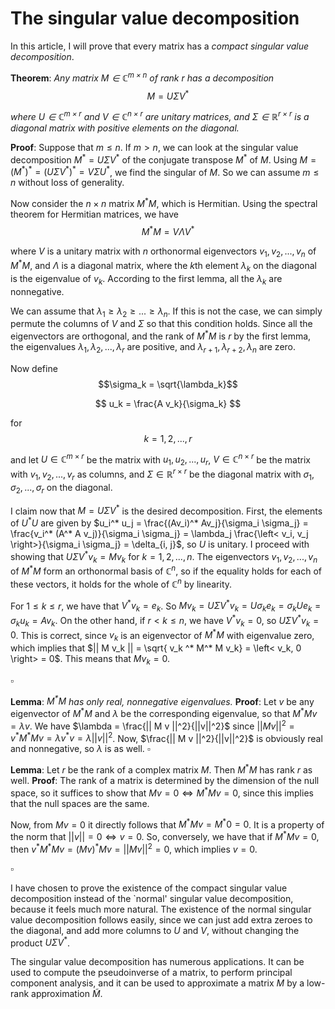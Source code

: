# The singular value decomposition

In this article, I will prove that every matrix has a *compact singular value decomposition*.


**Theorem**: *Any matrix $M \in \mathbb{C}^{m \times n}$ of rank $r$ has a decomposition*
$$ M = U \Sigma V^* $$

*where $U \in \mathbb{C}^{m \times r}$ and $V \in \mathbb{C}^{n \times r}$ are unitary matrices, and $\Sigma \in \mathbb{R}^{r \times r}$ is a diagonal matrix with positive elements on the diagonal.*

**Proof**: Suppose that $m \leq n$. If $m > n$, we can look at the singular value decomposition $M^* = U \Sigma V^*$ of the conjugate transpose $M^*$ of $M$. Using $M = (M^*)^* = (U \Sigma V^*)^* = V \Sigma U^*$, we find the singular of $M$. So we can assume $m \leq n$ without loss of generality.

Now consider the $n \times n$ matrix $M^* M$, which is Hermitian. Using the spectral theorem for Hermitian matrices, we have
$$ M^* M = V \Lambda V^* $$

where $V$ is a unitary matrix with $n$ orthonormal eigenvectors $v_1, v_2, ..., v_n$ of $M^* M$, and $\Lambda$ is a diagonal matrix, where the $k$th element $\lambda_k$ on the diagonal is the eigenvalue of $v_k$. According to the first lemma, all the $\lambda_k$ are nonnegative.

We can assume that $\lambda_1 \geq \lambda_2 \geq ... \geq \lambda_n$. If this is not the case, we can simply permute the columns of $V$ and $\Sigma$ so that this condition holds. Since all the eigenvectors are orthogonal, and the rank of $M^* M$ is $r$ by the first lemma, the eigenvalues $\lambda_1, \lambda_2, ..., \lambda_r$ are positive, and $\lambda_{r + 1}, \lambda_{r + 2}, \lambda_n$ are zero.

Now define
$$\sigma_k = \sqrt{\lambda_k}$$

$$ u_k = \frac{A v_k}{\sigma_k} $$

for
$$ k = 1, 2, ..., r $$

and let $U \in \mathbb{C}^{m \times r}$ be the matrix with $u_1, u_2, ..., u_r$, $V \in \mathbb{C}^{n \times r}$ be the matrix with $v_1, v_2, ..., v_r$ as columns, and $\Sigma \in \mathbb{R}^{r \times r}$ be the diagonal matrix with $\sigma_1, \sigma_2, ..., \sigma_r$ on the diagonal.

I claim now that $M = U \Sigma V^*$ is the desired decomposition. First, the elements of $U^* U$ are given by $u_i^* u_j = \frac{(Av_i)^* Av_j}{\sigma_i \sigma_j} = \frac{v_i^* (A^* A v_j)}{\sigma_i \sigma_j} = \lambda_j \frac{\left< v_i, v_j  \right>}{\sigma_i \sigma_j} = \delta_{i, j}$, so $U$ is unitary. I proceed with showing that $U \Sigma V^* v_k = M v_k$ for $k = 1, 2, ..., n$. The eigenvectors $v_1, v_2, ..., v_n$ of $M^*M$ form an orthonormal basis of $\mathbb{C}^n$, so if the equality holds for each of these vectors, it holds for the whole of $\mathbb{C}^n$ by linearity.

For $1 \leq k \leq r$, we have that $V^* v_k = e_k$. So $Mv_k = U \Sigma V^* v_k = U \sigma_k e_k =\sigma_k U e_k = \sigma_k u_k = A v_k$. On the other hand, if $r < k \leq n$, we have $V^* v_k = 0$, so $U \Sigma V^* v_k = 0$. This is correct, since $v_k$ is an eigenvector of $M^* M$ with eigenvalue zero, which implies that $|| M v_k || = \sqrt{ v_k ^* M^* M v_k} = \left< v_k, 0 \right> = 0$. This means that $M v_k = 0$.

$\square$


**Lemma**: *$M^* M$ has only real, nonnegative eigenvalues.*
**Proof**: Let $v$ be any eigenvector of $M^* M$ and $\lambda$ be the corresponding eigenvalue, so that $M^* M v = \lambda v$. We have $\lambda = \frac{|| M v ||^2}{||v||^2}$ since $|| M v ||^2 = v^* M^* M v = \lambda v^* v = \lambda || v ||^2$. Now, $\frac{|| M v ||^2}{||v||^2}$ is obviously real and nonnegative, so $\lambda$ is as well.
$\square$

**Lemma**: Let $r$ be the rank of a complex matrix $M$. Then $M^* M$ has rank $r$ as well.
**Proof**: The rank of a matrix is determined by the dimension of the null space, so it suffices to show that $Mv = 0 \iff M^* M v = 0$, since this implies that the null spaces are the same.

Now, from $Mv = 0$ it directly follows that $M^* M v = M^* 0 = 0$. It is a property of the norm that $|| v || = 0 \iff v = 0$. So, conversely, we have that if $M^* M v = 0$, then $v^* M^* M v = (Mv)^* Mv = || Mv ||^2 = 0$, which implies $v = 0$.

$\square$


I have chosen to prove the existence of the compact singular value decomposition instead of the `normal' singular value decomposition, because it feels much more natural. The existence of the normal singular value decomposition follows easily, since we can just add extra zeroes to the diagonal, and add more columns to $U$ and $V$, without changing the product $U \Sigma V^*$.

The singular value decomposition has numerous applications. It can be used to compute the pseudoinverse of a matrix, to perform principal component analysis, and it can be used to approximate a matrix $M$ by a low-rank approximation $\tilde{M}$.
